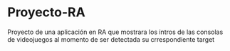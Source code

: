 # Proyecto-RA
Proyecto de una aplicación en RA que mostrara los intros de las consolas de videojuegos al momento de ser detectada su crrespondiente target
